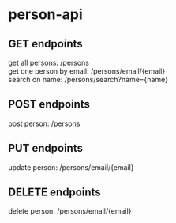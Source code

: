 # person-api
## GET endpoints
get all persons: /persons\
get one person by email: /persons/email/{email}\
search on name: /persons/search?name={name}

## POST endpoints
post person: /persons

## PUT endpoints
update person: /persons/email/{email}

## DELETE endpoints
delete person: /persons/email/{email}
